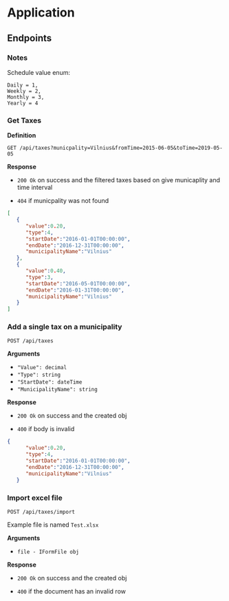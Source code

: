 # Application

## Endpoints

### Notes

Schedule value enum:

```
Daily = 1,
Weekly = 2,
Monthly = 3,
Yearly = 4
```

### Get Taxes

**Definition**

`GET /api/taxes?municpality=Vilnius&fromTime=2015-06-05&toTime=2019-05-05`


**Response**

- `200 Ok` on success and the filtered taxes based on give municaplity and time interval

- `404` if municpality was not found

```json
[  
   {  
      "value":0.20,
      "type":4, 
      "startDate":"2016-01-01T00:00:00", 
      "endDate":"2016-12-31T00:00:00", 
      "municipalityName":"Vilnius"
   },
   {  
      "value":0.40,
      "type":3,
      "startDate":"2016-05-01T00:00:00",
      "endDate":"2016-01-31T00:00:00",
      "municipalityName":"Vilnius"
   }
]
```

### Add a single tax on a municipality

`POST /api/taxes`

**Arguments**

- `"Value": decimal`
- `"Type": string`
- `"StartDate": dateTime`
- `"MunicipalityName": string`

**Response**

- `200 Ok` on success and the created obj

- `400` if body is invalid

```json
{  
      "value":0.20,
      "type":4, 
      "startDate":"2016-01-01T00:00:00", 
      "endDate":"2016-12-31T00:00:00", 
      "municipalityName":"Vilnius"
   }
```

### Import excel file

`POST /api/taxes/import`

Example file is named `Test.xlsx`

**Arguments**
- `file - IFormFile obj`

**Response**

- `200 Ok` on success and the created obj

- `400` if the document has an invalid row
